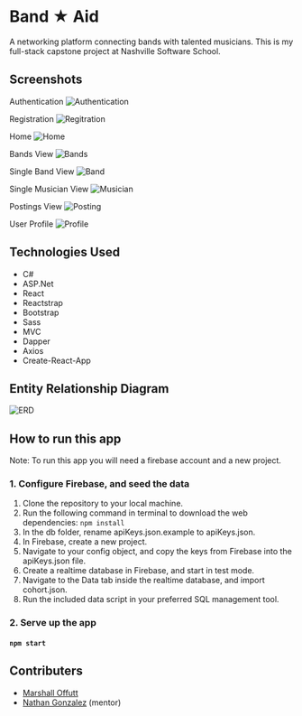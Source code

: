 # Band ★ Aid
A networking platform connecting bands with talented musicians. This is my full-stack capstone
project at Nashville Software School.

## Screenshots
Authentication
![Authentication](/BandAid/images/auth.png)

Registration
![Regitration](/BandAid/images/register.png)

Home
![Home](/BandAid/images/home-page.PNG)

Bands View
![Bands](/BandAid/images/bands-page.PNG)

Single Band View
![Band](/BandAid/images/single-band-page.PNG)

Single Musician View
![Musician](/BandAid/images/single-musician-page.PNG)

Postings View
![Posting](/BandAid/images/postings-page.PNG)

User Profile
![Profile](/BandAid/images/your-profile-page.PNG)

## Technologies Used
* C#
* ASP.Net
* React
* Reactstrap
* Bootstrap
* Sass
* MVC
* Dapper
* Axios
* Create-React-App

## Entity Relationship Diagram
![ERD](/BandAid/images/bandaid_erd.png)

## How to run this app
Note: To run this app you will need a firebase account and a new project.

### 1. Configure Firebase, and seed the data
1. Clone the repository to your local machine.
2. Run the following command in terminal to download the web dependencies: `npm install`
3. In the db folder, rename apiKeys.json.example to apiKeys.json.
4. In Firebase, create a new project.
5. Navigate to your config object, and copy the keys from Firebase into the apiKeys.json file.
6. Create a realtime database in Firebase, and start in test mode.
7. Navigate to the Data tab inside the realtime database, and import cohort.json.
8. Run the included data script in your preferred SQL management tool.

### 2. Serve up the app
#### `npm start`

## Contributers
* [Marshall Offutt](https://github.com/marshalloffutt)
* [Nathan Gonzalez](https://github.com/copypastedeveloper) (mentor)
